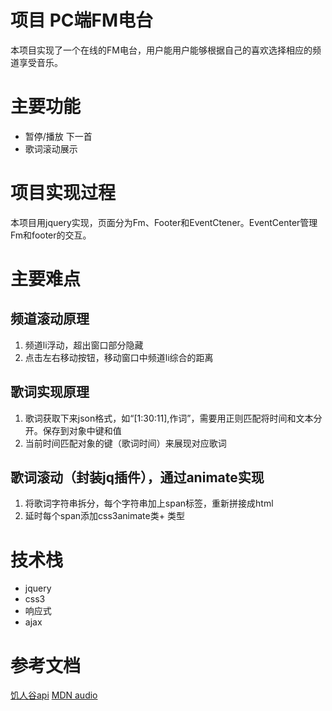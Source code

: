 # 项目 PC端FM电台
本项目实现了一个在线的FM电台，用户能用户能够根据自己的喜欢选择相应的频道享受音乐。
# 主要功能
- 暂停/播放 下一首
- 歌词滚动展示
# 项目实现过程
本项目用jquery实现，页面分为Fm、Footer和EventCtener。EventCenter管理Fm和footer的交互。
# 主要难点
## 频道滚动原理
1. 频道li浮动，超出窗口部分隐藏
2. 点击左右移动按钮，移动窗口中频道li综合的距离

## 歌词实现原理
1. 歌词获取下来json格式，如“[1:30:11],作词”，需要用正则匹配将时间和文本分开。保存到对象中键和值
2. 当前时间匹配对象的键（歌词时间）来展现对应歌词
## 歌词滚动（封装jq插件），通过animate实现
1. 将歌词字符串拆分，每个字符串加上span标签，重新拼接成html
2. 延时每个span添加css3animate类+ 类型
# 技术栈
- jquery
- css3
- 响应式
- ajax

# 参考文档
[饥人谷api](http://api.jirengu.com/)
[MDN audio](https://developer.mozilla.org/zh-CN/docs/Web/HTML/Element/audio)
